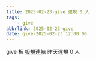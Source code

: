 ```yaml
---
title: 2025-02-23-give 違規 0 人
tags:
    - give
abbrlink: 2025-02-23-give
date: give-2025-02-23 12:00:00
---
```

give 板 [板規連結](https://www.ptt.cc/bbs/give/M.1612495900.A.C32.html)
昨天違規 0 人
